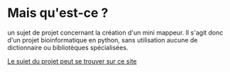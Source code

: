 # Mais qu'est-ce ?
un sujet de projet concernant la création d'un mini mappeur.
Il s'agit donc d'un projet bioinformatique en python, sans utilisation aucune de dictionnaire ou bibliotèques 
spécialisées.

[Le sujet du projet peut se trouver sur ce 
site](bioinformatique.irisa.fr/BIF/)
